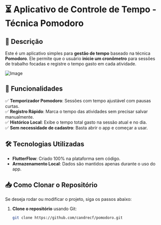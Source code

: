 # ⏳ Aplicativo de Controle de Tempo - Técnica Pomodoro  

## 📌 Descrição  
Este é um aplicativo simples para **gestão de tempo** baseado na técnica **Pomodoro**. Ele permite que o usuário **inicie um cronômetro** para sessões de trabalho focadas e registre o tempo gasto em cada atividade. 

![Image](https://github.com/user-attachments/assets/5b55bf69-af60-41c7-a5c0-718f6dae5e6d)

## 🚀 Funcionalidades  
✅ **Temporizador Pomodoro**: Sessões com tempo ajustável com pausas curtas.  
✅ **Registro Rápido**: Marca o tempo das atividades sem precisar salvar manualmente.  
✅ **Histórico Local**: Exibe o tempo total gasto na sessão atual e no dia.  
✅ **Sem necessidade de cadastro**: Basta abrir o app e começar a usar.  

## 🛠️ Tecnologias Utilizadas  
- **FlutterFlow**: Criado 100% na plataforma sem código.  
- **Armazenamento Local**: Dados são mantidos apenas durante o uso do app.  

## 📥 Como Clonar o Repositório  
Se deseja rodar ou modificar o projeto, siga os passos abaixo:  

1. **Clone o repositório** usando Git:  
   ```sh
   git clone https://github.com/candrecf/pomodoro.git
